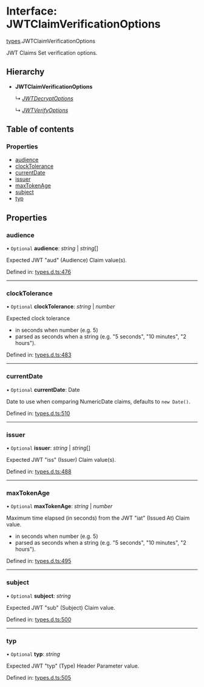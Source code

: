 # Interface: JWTClaimVerificationOptions

[types](../modules/types.md).JWTClaimVerificationOptions

JWT Claims Set verification options.

## Hierarchy

* **JWTClaimVerificationOptions**

  ↳ [*JWTDecryptOptions*](jwt_decrypt.jwtdecryptoptions.md)

  ↳ [*JWTVerifyOptions*](jwt_verify.jwtverifyoptions.md)

## Table of contents

### Properties

- [audience](types.jwtclaimverificationoptions.md#audience)
- [clockTolerance](types.jwtclaimverificationoptions.md#clocktolerance)
- [currentDate](types.jwtclaimverificationoptions.md#currentdate)
- [issuer](types.jwtclaimverificationoptions.md#issuer)
- [maxTokenAge](types.jwtclaimverificationoptions.md#maxtokenage)
- [subject](types.jwtclaimverificationoptions.md#subject)
- [typ](types.jwtclaimverificationoptions.md#typ)

## Properties

### audience

• `Optional` **audience**: *string* \| *string*[]

Expected JWT "aud" (Audience) Claim value(s).

Defined in: [types.d.ts:476](https://github.com/panva/jose/blob/v3.11.6/src/types.d.ts#L476)

___

### clockTolerance

• `Optional` **clockTolerance**: *string* \| *number*

Expected clock tolerance
- in seconds when number (e.g. 5)
- parsed as seconds when a string (e.g. "5 seconds", "10 minutes", "2 hours").

Defined in: [types.d.ts:483](https://github.com/panva/jose/blob/v3.11.6/src/types.d.ts#L483)

___

### currentDate

• `Optional` **currentDate**: Date

Date to use when comparing NumericDate claims, defaults to `new Date()`.

Defined in: [types.d.ts:510](https://github.com/panva/jose/blob/v3.11.6/src/types.d.ts#L510)

___

### issuer

• `Optional` **issuer**: *string* \| *string*[]

Expected JWT "iss" (Issuer) Claim value(s).

Defined in: [types.d.ts:488](https://github.com/panva/jose/blob/v3.11.6/src/types.d.ts#L488)

___

### maxTokenAge

• `Optional` **maxTokenAge**: *string* \| *number*

Maximum time elapsed (in seconds) from the JWT "iat" (Issued At) Claim value.
- in seconds when number (e.g. 5)
- parsed as seconds when a string (e.g. "5 seconds", "10 minutes", "2 hours").

Defined in: [types.d.ts:495](https://github.com/panva/jose/blob/v3.11.6/src/types.d.ts#L495)

___

### subject

• `Optional` **subject**: *string*

Expected JWT "sub" (Subject) Claim value.

Defined in: [types.d.ts:500](https://github.com/panva/jose/blob/v3.11.6/src/types.d.ts#L500)

___

### typ

• `Optional` **typ**: *string*

Expected JWT "typ" (Type) Header Parameter value.

Defined in: [types.d.ts:505](https://github.com/panva/jose/blob/v3.11.6/src/types.d.ts#L505)
